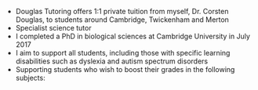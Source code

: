 
<div id="main" class="container" role="main">
		<ul>
			<li>Douglas Tutoring offers 1:1 private tuition from myself, Dr. Corsten Douglas, to students around Cambridge, Twickenham and Merton</li>
			<li>Specialist science tutor</li>
			<li>I completed a PhD in biological sciences at Cambridge University in July 2017</li>
			<li>I aim to support all students, including those with specific learning disabilities such as dyslexia and autism spectrum disorders</li>
			<li>Supporting students who wish to boost their grades in the following subjects:</li>
		</ul>
</div>



